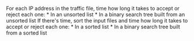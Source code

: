 For each IP address in the traffic file, time how long it takes to accept or reject each one:
    * In an unsorted list
    * In a binary search tree built from an unsorted list
If there's time, sort the input files and time how long it takes to accept or reject each one:
    * In a sorted list
    * In a binary search tree built from a sorted list

